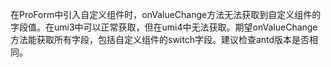 在ProForm中引入自定义组件时，onValueChange方法无法获取到自定义组件的字段值。在umi3中可以正常获取，但在umi4中无法获取。期望onValueChange方法能获取所有字段，包括自定义组件的switch字段。建议检查antd版本是否相同。
